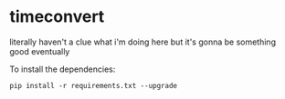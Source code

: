 # timeconvert

literally haven't a clue what i'm doing here but it's gonna be something good eventually

To install the dependencies:

`pip install -r requirements.txt --upgrade`
